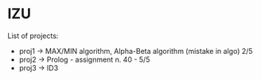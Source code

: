 # IZU
List of projects:
- proj1 -> MAX/MIN algorithm, Alpha-Beta algorithm (mistake in algo) 2/5
- proj2 -> Prolog - assignment n. 40 - 5/5
- proj3 -> ID3
